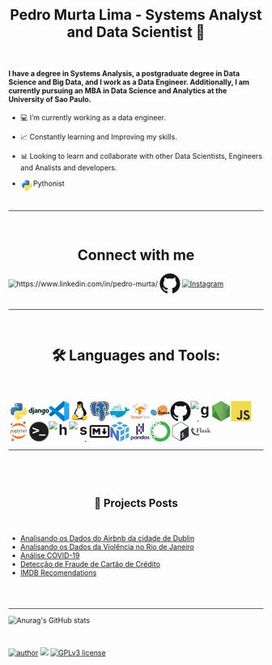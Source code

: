<h1 align='center'>Pedro Murta Lima - Systems Analyst and Data Scientist 👋 </h1>
<br>


#### I have a degree in Systems Analysis, a postgraduate degree in Data Science and Big Data, and I work as a Data Engineer. Additionally, I am currently pursuing an MBA in Data Science and Analytics at the University of Sao Paulo. 

- 💻 I’m currently working as a data engineer.

- 📈 Constantly learning and Improving my skills.

- 📊 Looking to learn and collaborate with other Data Scientists, Engineers and Analists and developers.
- <p> Pythonist <a><img align="left" alt="Python" width="25px" height="25px"  src="https://raw.githubusercontent.com/devicons/devicon/master/icons/python/python-original.svg"/> </a></p>

<br>

---
<br>

<h1 align='center'> Connect with me</h1>

<a>
<img align="center" src="https://raw.githubusercontent.com/rahuldkjain/github-profile-readme-generator/master/src/images/icons/Social/linked-in-alt.svg" alt="https://www.linkedin.com/in/pedro-murta/" height="40" width="40" alt='https://github.com/PedroMurta'/>

<img  align='center' width="40px" height="40px"  src="https://raw.githubusercontent.com/github/explore/78df643247d429f6cc873026c0622819ad797942/topics/github/github.png" >



<a href="https://www.instagram.com/p_edromurta/">
  <img align="center" alt="Instagram" color="orange" width="40px" height="50px"  src="https://gist.githubusercontent.com/jemminger/91c69559f5ce1cc45cecc1f2614325c6/raw/809bb0a961444f293a1e65fa4ead494bd93a77c6/instagram.svg" />
</a>

</a>

<br>

<br>

---

<br>

<h1 align='center'> 🛠 Languages and Tools: 
  
<br>
  
<br>

<p align="left" dir="auto">

<a><img align="left" alt="Python" width="40px" height="40px"  src="https://raw.githubusercontent.com/devicons/devicon/master/icons/python/python-original.svg" /> </a>


<a><img align="left" alt="Django" width="40px" height="40px" src="https://raw.githubusercontent.com/devicons/devicon/master/icons/django/django-plain-wordmark.svg" /> </a>


<a><img align="left" alt="VScode" width="40px" height="40px"  src="https://raw.githubusercontent.com/github/explore/80688e429a7d4ef2fca1e82350fe8e3517d3494d/topics/visual-studio-code/visual-studio-code.png" /> </a>


<a href="https://www.linux.org/"> <img align="left" src="https://raw.githubusercontent.com/devicons/devicon/master/icons/linux/linux-original.svg" alt="linux" width="40px" height="40px"> </a>

<a > <img align="left" alt='PostgreSQL' width="40px" height="40px" src='https://raw.githubusercontent.com/devicons/devicon/master/icons/postgresql/postgresql-original.svg'/>  </a>


<a><img align="left" alt="Docker" width="40px" height="40px" src="https://raw.githubusercontent.com/devicons/devicon/master/icons/docker/docker-plain.svg" /> </a>


<a><img align="left" alt="TensorFlow" width="40px" height="40px" src="https://raw.githubusercontent.com/github/explore/80688e429a7d4ef2fca1e82350fe8e3517d3494d/topics/tensorflow/tensorflow.png" /> </a>


<a><img align="left" alt="Scikit-Learn" width="40px" height="40px"  src="https://raw.githubusercontent.com/github/explore/80688e429a7d4ef2fca1e82350fe8e3517d3494d/topics/scikit-learn/scikit-learn.png" /> </a>


<a><img align="left" alt="GitHub" width="40px" height="40px"  src="https://raw.githubusercontent.com/github/explore/78df643247d429f6cc873026c0622819ad797942/topics/github/github.png" /></a>


<a><img align="left" src="https://camo.githubusercontent.com/fbfcb9e3dc648adc93bef37c718db16c52f617ad055a26de6dc3c21865c3321d/68747470733a2f2f7777772e766563746f726c6f676f2e7a6f6e652f6c6f676f732f6769742d73636d2f6769742d73636d2d69636f6e2e737667" alt="git" width="40" height="40" data-canonical-src="https://www.vectorlogo.zone/logos/git-scm/git-scm-icon.svg" style="max-width: 100%;"></a>


<a><img align="left" alt="Node.js" width="40px" height="40px" src="https://raw.githubusercontent.com/github/explore/80688e429a7d4ef2fca1e82350fe8e3517d3494d/topics/nodejs/nodejs.png" /></a>


<a><img align="left" alt="JavaScript" width="40px" height="40px" src="https://raw.githubusercontent.com/github/explore/80688e429a7d4ef2fca1e82350fe8e3517d3494d/topics/javascript/javascript.png" /></a>


<a><img align="left" alt="Jupyter" width="40px" height="40px" src="https://raw.githubusercontent.com/github/explore/80688e429a7d4ef2fca1e82350fe8e3517d3494d/topics/jupyter-notebook/jupyter-notebook.png"/></a>


<a><img align="left" alt="Terminal" width="40px" height="40px" src="https://raw.githubusercontent.com/github/explore/80688e429a7d4ef2fca1e82350fe8e3517d3494d/topics/terminal/terminal.png" /></a>


<a><img align='left' alt="hadoop" width="40px" height="40px"  src="https://camo.githubusercontent.com/55336973a5c752995e40ccec95502a4aa6b3d091ff52741bc59456d61c67b7e5/68747470733a2f2f7777772e766563746f726c6f676f2e7a6f6e652f6c6f676f732f6170616368655f6861646f6f702f6170616368655f6861646f6f702d69636f6e2e737667" src="https://www.vectorlogo.zone/logos/apache_hadoop/apache_hadoop-icon.svg"></a>


<a><img align='left' alt="sqlite" width="40px" height="40px"  src="https://camo.githubusercontent.com/1b8a779f280e099e2d67ab949dad604e25ce0d321e66474c04430201790b3874/68747470733a2f2f7777772e766563746f726c6f676f2e7a6f6e652f6c6f676f732f73716c6974652f73716c6974652d69636f6e2e737667" src="https://www.vectorlogo.zone/logos/sqlite/sqlite-icon.svg" /></a>


<a><img align="left" alt="Markdown" width="40px" height="40px" src="https://raw.githubusercontent.com/devicons/devicon/master/icons/markdown/markdown-original.svg" /></a>


<a><img align="left" alt="Numpy" width="40px" height="40px" src="https://raw.githubusercontent.com/devicons/devicon/master/icons/numpy/numpy-original.svg" />

<a><img align="left" alt="Pandas" width="40px" height="40px" src="https://raw.githubusercontent.com/devicons/devicon/master/icons/pandas/pandas-original-wordmark.svg" /></a>



<a><img align="left" alt="Anaconda" width="40px" height="40px" src="https://raw.githubusercontent.com/devicons/devicon/master/icons/anaconda/anaconda-original.svg" /></a>


<a><img align="left" alt="Bash" width="40px" height="40px" src="https://raw.githubusercontent.com/devicons/devicon/master/icons/bash/bash-original.svg" /></a>


<a><img align="left" alt="Flask" width="40px" height="40px" src="https://raw.githubusercontent.com/devicons/devicon/master/icons/flask/flask-original-wordmark.svg" /></a>

</p>

<br >

<br>

---



<br>

<h2 align='center'> 📕 Projects Posts </h2>

<br>



<!-- BLOG-POST-LIST:START -->
* [Analisando os Dados do Airbnb da cidade de Dublin](https://bit.ly/2XyjFfs) 
* [Analisando os Dados da Violência no Rio de Janeiro](https://bit.ly/2ziAUbj)
* [Análise COVID-19](https://bityli.com/iz89W)
* [Detecção de Fraude de Cartão de Crédito](https://bit.ly/2YqrPqy) 
* [IMDB Recomendations](https://colab.research.google.com/github/PedroMurta/Projetos-Data-Science/blob/master/IMDB_Series.ipynb)

<br>
  
<br>

<!-- BLOG-POST-LIST:END -->

---



![Anurag's GitHub stats](https://github-readme-stats.vercel.app/api?username=PedroMurta&show_icons=true&theme=radical)
  
<br>


[![author](https://img.shields.io/badge/author-pedromurta-red.svg)](https://www.linkedin.com/in/pedro-murta/) [![](https://img.shields.io/badge/python-3.7+-blue.svg)](https://www.python.org/downloads/release/python-365/) [![GPLv3 license](https://img.shields.io/badge/License-GPLv3-blue.svg)](http://perso.crans.org/besson/LICENSE.html) 

